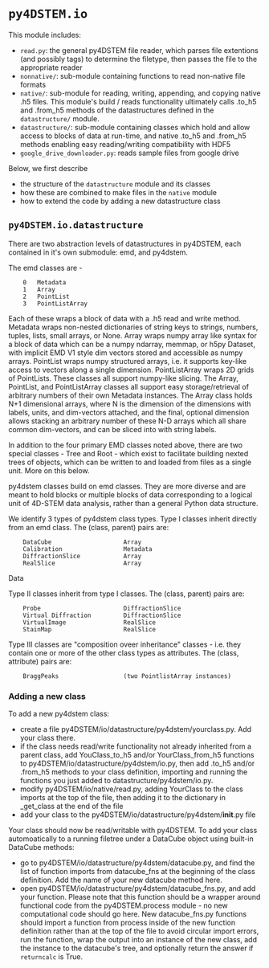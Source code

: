 # `py4DSTEM.io`



This module includes:

- `read.py`: the general py4DSTEM file reader, which parses file extentions (and possibly tags) to determine the filetype, then passes the file to the appropriate reader
- `nonnative/`: sub-module containing functions to read non-native file formats
- `native/`: sub-module for reading, writing, appending, and copying native .h5 files.  This module's build / reads functionality ultimately calls .to_h5 and .from_h5 methods of the datastructures defined in the `datastructure/` module.
- `datastructure/`: sub-module containing classes which hold and allow access to blocks of data at run-time, and native .to_h5 and .from_h5 methods enabling easy reading/writing compatibility with HDF5
- `google_drive_downloader.py`: reads sample files from google drive




Below, we first describe
- the structure of the  `datastructure` module and its classes
- how these are combined to make files in the `native` module
- how to extend the code by adding a new datastructure class




## `py4DSTEM.io.datastructure`

There are two abstraction levels of datastructures in py4DSTEM, each contained in it's own submodule: emd, and py4dstem.


The emd classes are -

        0   Metadata
        1   Array
        2   PointList
        3   PointListArray

Each of these wraps a block of data with a .h5 read and write method.  Metadata
wraps non-nested dictionaries of string keys to strings, numbers, tuples, lists,
small arrays, or None. Array wraps numpy array like syntax for a block of data
which can be a numpy ndarray, memmap, or h5py Dataset, with implicit EMD V1
style dim vectors stored and accessible as numpy arrays. PointList wraps numpy
structured arrays, i.e. it supports key-like access to vectors along a single
dimension. PointListArray wraps 2D grids of PointLists.  These classes all
support numpy-like slicing.  The Array, PointList, and PointListArray classes
all support easy storage/retrieval of arbitrary numbers of their own Metadata
instances. The Array class holds N+1 dimensional arrays, where N is the dimension
of the dimensions with labels, units, and dim-vectors attached, and the final,
optional dimension allows stacking an arbitrary number of these N-D arrays
which all share common dim-vectors, and can be sliced into with string labels.

In addition to the four primary EMD classes noted above, there are two special
classes - Tree and Root - which exist to facilitate building nexted trees of
objects, which can be written to and loaded from files as a single unit. More
on this below.



py4dstem classes build on emd classes.  They are more diverse and are meant to
hold blocks or multiple blocks of data corresponding to a logical unit of 4D-STEM
data analysis, rather than a general Python data structure.

We identify 3 types of py4dstem class types.  Type I classes inherit directly
from an emd class.  The (class, parent) pairs are:

        DataCube                    Array
        Calibration                 Metadata
        DiffractionSlice            Array
        RealSlice                   Array

Data

Type II classes inherit from type I classes.  The (class, parent) pairs are:

        Probe                       DiffractionSlice
        Virtual Diffraction         DiffractionSlice
        VirtualImage                RealSlice
        StainMap                    RealSlice

Type III classes are "composition oveer inheritance" classes - i.e. they contain
one or more of the other class types as attributes. The (class, attribute) pairs
are:

        BraggPeaks                  (two PointlistArray instances)



### Adding a new class

To add a new py4dstem class:

- create a file py4DSTEM/io/datastructure/py4dstem/yourclass.py. Add your
    class there.
- if the class needs read/write functionality not already inherited from a
    parent class, add YouClass_to_h5 and/or YourClass_from_h5 functions to
    py4DSTEM/io/datastructure/py4dstem/io.py, then add .to_h5 and/or .from_h5
    methods to your class definition, importing and running the functions you
    just added to datastructure/py4dstem/io.py.
- modify py4DSTEM/io/native/read.py, adding YourClass to the class imports
    at the top of the file, then adding it to the dictionary in _get_class
    at the end of the file
- add your class to the py4DSTEM/io/datastructure/py4dstem/__init__.py file

Your class should now be read/writable with py4DSTEM.  To add your class
automoatically to a running filetree under a DataCube object using built-in
DataCube methods:

- go to py4DSTEM/io/datastructure/py4dstem/datacube.py, and find the list of
    function imports from datacube_fns at the beginning of the class definition.
    Add the name of your new datacube method here.
- open py4DSTEM/io/datastructure/py4dstem/datacube_fns.py, and add your function.
    Please note that this function should be a wrapper around functional code
    from the py4DSTEM.process module - no new computational code should go here.
    New datacube_fns.py functions should import a function from process inside
    of the new function definition rather than at the top of the file to avoid
    circular import errors, run the function, wrap the output into an instance
    of the new class, add the instance to the datacube's tree, and optionally
    return the answer if `returncalc` is True.
    
    






